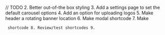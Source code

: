 // TODO
2. Better out-of-the box styling
3. Add a settings page to set the default carousel options
4. Add an option for uploading logos
5. Make header a rotating banner location
6. Make modal shortcode
7. Make <pre><code> shortcode
8. Review/test shortcodes
9. 